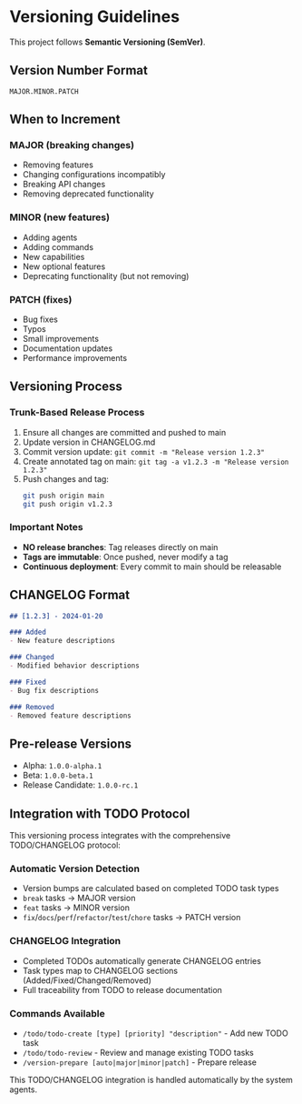 # Versioning Guidelines

This project follows **Semantic Versioning (SemVer)**.

## Version Number Format
`MAJOR.MINOR.PATCH`

## When to Increment

### MAJOR (breaking changes)
- Removing features
- Changing configurations incompatibly
- Breaking API changes
- Removing deprecated functionality

### MINOR (new features)
- Adding agents
- Adding commands
- New capabilities
- New optional features
- Deprecating functionality (but not removing)

### PATCH (fixes)
- Bug fixes
- Typos
- Small improvements
- Documentation updates
- Performance improvements

## Versioning Process

### Trunk-Based Release Process
1. Ensure all changes are committed and pushed to main
2. Update version in CHANGELOG.md
3. Commit version update: `git commit -m "Release version 1.2.3"`
4. Create annotated tag on main: `git tag -a v1.2.3 -m "Release version 1.2.3"`
5. Push changes and tag:
   ```bash
   git push origin main
   git push origin v1.2.3
   ```

### Important Notes
- **NO release branches**: Tag releases directly on main
- **Tags are immutable**: Once pushed, never modify a tag
- **Continuous deployment**: Every commit to main should be releasable

## CHANGELOG Format

```markdown
## [1.2.3] - 2024-01-20

### Added
- New feature descriptions

### Changed
- Modified behavior descriptions

### Fixed
- Bug fix descriptions

### Removed
- Removed feature descriptions
```

## Pre-release Versions
- Alpha: `1.0.0-alpha.1`
- Beta: `1.0.0-beta.1`
- Release Candidate: `1.0.0-rc.1`

## Integration with TODO Protocol

This versioning process integrates with the comprehensive TODO/CHANGELOG protocol:

### Automatic Version Detection
- Version bumps are calculated based on completed TODO task types
- `break` tasks → MAJOR version
- `feat` tasks → MINOR version
- `fix`/`docs`/`perf`/`refactor`/`test`/`chore` tasks → PATCH version

### CHANGELOG Integration
- Completed TODOs automatically generate CHANGELOG entries
- Task types map to CHANGELOG sections (Added/Fixed/Changed/Removed)
- Full traceability from TODO to release documentation

### Commands Available
- `/todo/todo-create [type] [priority] "description"` - Add new TODO task
- `/todo/todo-review` - Review and manage existing TODO tasks
- `/version-prepare [auto|major|minor|patch]` - Prepare release

This TODO/CHANGELOG integration is handled automatically by the system agents.